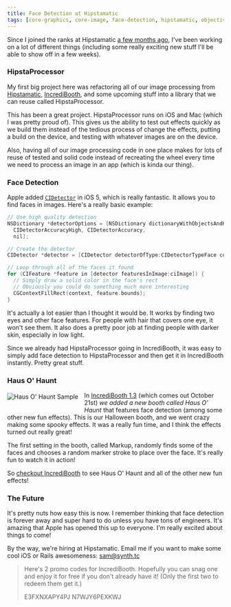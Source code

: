 ```yaml
---
title: Face Detection at Hipstamatic
tags: [core-graphics, core-image, face-detection, hipstamatic, objective-c]
---
```


Since I joined the ranks at Hipstamatic [a few months ago](http://samsoff.es/posts/hey-synthetic), I've been working on a lot of different things (including some really exciting new stuff I'll be able to show off in a few weeks).

### HipstaProcessor

My first big project here was refactoring all of our image processing from [Hipstamatic](http://hipstamatic.com), [IncrediBooth](http://incredibooth.com), and some upcoming stuff into a library that we can reuse called HipstaProcessor.

This has been a great project. HipstaProcessor runs on iOS and Mac (which I was pretty proud of). This gives us the ability to test out effects quickly as we build them instead of the tedious  process of change the effects, putting a build on the device, and testing with whatever images are on the device.

Also, having all of our image processing code in one place makes for lots of reuse of tested and solid code instead of recreating the wheel every time we need to process an image in an app (which is kinda our thing).

### Face Detection

Apple added [`CIDetector`](http://developer.apple.com/library/ios/#documentation/CoreImage/Reference/CIDetector_Ref/Reference/Reference.html) in iOS 5, which is really fantastic. It allows you to find faces in images. Here's a really basic example:

``` objective-c
// Use high quality detection
NSDictionary *detectorOptions = [NSDictionary dictionaryWithObjectsAndKeys:
  CIDetectorAccuracyHigh, CIDetectorAccuracy,
  nil];

// Create the detector
CIDetector *detector = [CIDetector detectorOfType:CIDetectorTypeFace context:ciContext options:detectorOptions];

// Loop through all of the faces it found
for (CIFeature *feature in [detector featuresInImage:ciImage]) {
  // Simply draw a solid color in the face's rect
  // Obviously you could do something much more interesting
  CGContextFillRect(context, feature.bounds);
}
```

It's actually a lot easier than I thought it would be. It works by finding two eyes and other face features. For people with hair that covers one eye, it won't see them. It also does a pretty poor job at finding people with darker skin, especially in low light.

Since we already had HipstaProcessor going in IncrediBooth, it was easy to simply add face detection to HipstaProcessor and then get it in IncrediBooth instantly. Pretty great stuff.

### Haus O' Haunt

<a href="http://itunes.apple.com/app/incredibooth/id378754705?mt=8" rel="external nofollow"><img src="http://assets.samsoff.es/posts/face-detection-at-hipstamatic/haunt-sample.jpg" alt="Haus O' Haunt Sample" style="float:left;padding:0.25em 1em 1em 0" /></a> In [IncrediBooth 1.3](http://itunes.apple.com/app/incredibooth/id378754705?mt=8) (which comes out October 21st) *we added a new booth called Haus O' Haunt* that features face detection (among some other new fun effects). This is our Halloween booth, and we went crazy making some spooky effects. It was a really fun time, and I think the effects turned out really great!

The first setting in the booth, called Markup, randomly finds some of the faces and chooses a random marker stroke to place over the face. It's really fun to watch it in action!

So [checkout IncrediBooth](http://itunes.apple.com/app/incredibooth/id378754705?mt=8) to see Haus O' Haunt and all of the other new fun effects!

### The Future

It's pretty nuts how easy this is now. I remember thinking that face detection is forever away and super hard to do unless you have tons of engineers. It's amazing that Apple has opened this up to everyone. I'm really excited about things to come!

By the way, we're hiring at Hipstamatic. Email me if you want to make some cool iOS or Rails awesomeness: [sam@synth.tc](mailto:sam@synth.tc)

> Here's 2 promo codes for IncrediBooth. Hopefully you can snag one and enjoy it for free if you don't already have it! (Only the first two to redeem them get it.)
>
> E3FXNXAPY4PJ
> N7WJY6PEXKWJ
